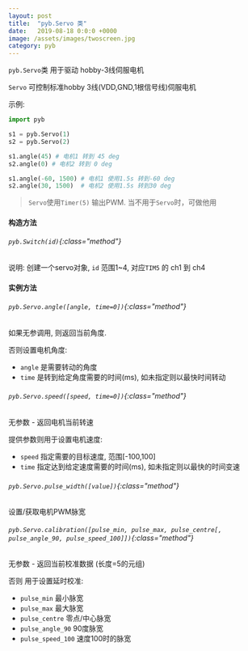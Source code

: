 ```yaml
---
layout: post
title:  "pyb.Servo 类"
date:   2019-08-18 0:0:0 +0000
image: /assets/images/twoscreen.jpg
category: pyb
---
```


`pyb.Servo`类 用于驱动 hobby-3线伺服电机


`Servo` 可控制标准hobby 3线(VDD,GND,1根信号线)伺服电机

示例:
```py
import pyb

s1 = pyb.Servo(1)
s2 = pyb.Servo(2)

s1.angle(45) # 电机1 转到 45 deg
s2.angle(0) # 电机2 转到 0 deg

s1.angle(-60, 1500) # 电机1 使用1.5s 转到-60 deg
s2.angle(30, 1500)  # 电机2 使用1.5s 转到30 deg
```

> `Servo`使用`Timer(5)` 输出PWM. 当不用于`Servo`时，可做他用

#### 构造方法

###### `pyb.Switch(id)`{:class="method"}

说明: 创建一个servo对象, `id` 范围1~4, 对应`TIM5` 的 ch1 到 ch4


#### 实例方法

###### `pyb.Servo.angle([angle, time=0])`{:class="method"}

如果无参调用, 则返回当前角度.

否则设置电机角度:

- `angle` 是需要转动的角度
- `time` 是转到给定角度需要的时间(ms), 如未指定则以最快时间转动


###### `pyb.Servo.speed([speed, time=0])`{:class="method"}

无参数 - 返回电机当前转速

提供参数则用于设置电机速度:

- `speed` 指定需要的目标速度, 范围[-100,100]
- `time`  指定达到给定速度需要的时间(ms), 如未指定则以最快的时间变速


###### `pyb.Servo.pulse_width([value])`{:class="method"}

设置/获取电机PWM脉宽


###### `pyb.Servo.calibration([pulse_min, pulse_max, pulse_centre[, pulse_angle_90, pulse_speed_100]])`{:class="method"}



无参数 - 返回当前校准数据 (长度=5的元组)

否则 用于设置延时校准:

- `pulse_min` 最小脉宽
- `pulse_max` 最大脉宽
- `pulse_centre` 零点/中心脉宽
- `pulse_angle_90` 90度脉宽
- `pulse_speed_100` 速度100时的脉宽
